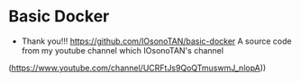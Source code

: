 # Basic Docker

- Thank you!!! https://github.com/IOsonoTAN/basic-docker
  A source code from my youtube channel which IOsonoTAN's channel

(https://www.youtube.com/channel/UCRFtJs9QoQTmuswmJ_nlopA))
